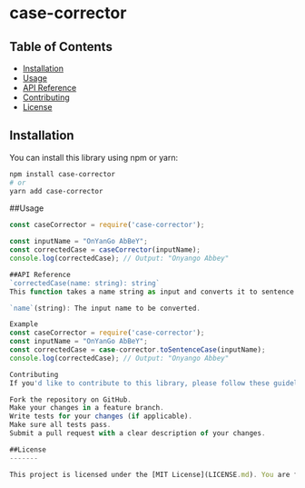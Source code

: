 # case-corrector

## Table of Contents

- [Installation](#installation)
- [Usage](#usage)
- [API Reference](#api-reference)
- [Contributing](#contributing)
- [License](#license)

## Installation

You can install this library using npm or yarn:

```bash
npm install case-corrector
# or
yarn add case-corrector
```

##Usage

```javascript
const caseCorrector = require('case-corrector');

const inputName = "OnYanGo AbBeY";
const correctedCase = caseCorrector(inputName);
console.log(correctedCase); // Output: "Onyango Abbey"

##API Reference
`correctedCase(name: string): string`
This function takes a name string as input and converts it to sentence case. It capitalizes the first letter of each word and makes the rest of the letters lowercase.

`name`(string): The input name to be converted.

Example
const caseCorrector = require('case-corrector');
const inputName = "OnYanGo AbBeY";
const correctedCase = case-corrector.toSentenceCase(inputName);
console.log(correctedCase); // Output: "Onyango Abbey"

Contributing
If you'd like to contribute to this library, please follow these guidelines:

Fork the repository on GitHub.
Make your changes in a feature branch.
Write tests for your changes (if applicable).
Make sure all tests pass.
Submit a pull request with a clear description of your changes.

##License
-------

This project is licensed under the [MIT License](LICENSE.md). You are free to use, modify, and distribute this library as per the terms of the license.

```
